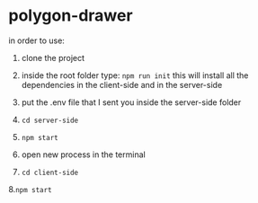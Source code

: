 # polygon-drawer


in order to use:
1. clone the project

2. inside the root folder type: ```npm run init``` this will install all the dependencies in the client-side and in the server-side
  
3. put the .env file that I sent you inside the server-side folder

4. ```cd server-side```

5. ```npm start```

6. open new process in the terminal

7. ```cd client-side```

8.```npm start```
